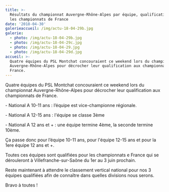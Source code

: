 ```yaml
---
title: >-
  Résultats du championnat Auvergne-Rhône-Alpes par équipe, qualificatif pour
  les championnats de France
date: '2018-04-30'
galerieaccueil: /img/actu-18-04-29b.jpg
galerie:
  - photo: /img/actu-18-04-29b.jpg
  - photo: /img/actu-18-04-29c.jpg
  - photo: /img/actu-18-04-29.jpg
  - photo: /img/actu-18-04-29d.jpg
accueil: >-
  Quatre équipes du PSL Montchat concouraient ce weekend lors du championnat
  Auvergne-Rhône-Alpes pour décrocher leur qualification aux championnats de
  France.
---
```

Quatre équipes du PSL Montchat concouraient ce weekend lors du championnat Auvergne-Rhône-Alpes pour décrocher leur qualification aux championnats de France.

\- National A 10-11 ans : l’équipe est vice-championne régionale.

\- National A 12-15 ans : l'équipe se classe 3ème

\- National A 12 ans et + : une équipe termine 4ème, la seconde termine 10ème.

Ça passe donc pour l’équipe 10-11 ans, pour l'équipe 12-15 ans et pour la 1ere équipe 12 ans et +.

Toutes ces équipes sont qualifiées pour les championnats e France qui se dérouleront à Villefranche-sur-Saône du 1er au 3 juin prochain.

Reste maintenant à attendre le classement vertical national pour nos 3 équipes qualifiées afin de connaître dans quelles divisions nous serons.

Bravo à toutes !
